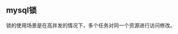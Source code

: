 ## mysql锁
锁的使用场景是在高并发的情况下，多个任务对同一个资源进行访问修改。
<!--stackedit_data:
eyJoaXN0b3J5IjpbLTE4NTE3Njg4MzFdfQ==
-->